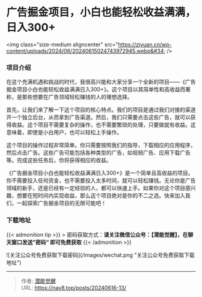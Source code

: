 # 广告掘金项目，小白也能轻松收益满满，日入300&#43;


&lt;img class=&#34;size-medium aligncenter&#34; src=&#34;https://ziyuan.cn/wp-content/uploads/2024/06/20240615024743972945.webp&#34;  /&gt;

###  项目介绍

在这个充满机遇和挑战的时代，我很高兴能和大家分享一个全新的项目——《广告掘金项目小白也能轻松收益满满日入300&#43;》。这个项目以其简单性和高收益而著称，是那些想要在广告领域轻松赚钱的人的理想选择。

首先，让我们来了解一下这个项目的核心特点。我们的项目是通过我们对接的渠道开一个独立后台，从而拿到广告渠道。然后，我们只需要点击这些广告，就可以获得收益。这个项目不需要复杂的操作，也不需要繁琐的处理，只要做就有收益。这意味着，即使是小白用户，也可以轻松上手操作。

这个项目的操作过程非常简单。你只需要按照我们的指导，下载相应的应用程序，然后点击广告。这些广告可能包括各种类型的广告，如视频广告、应用下载广告等。完成这些任务后，你将获得相应的收益。

《广告掘金项目小白也能轻松收益满满日入300&#43;》是一个简单且高收益的项目。你不需要投入任何资金，也不需要投入太多时间，就可以轻松赚钱。无论你是广告领域的新手，还是已经有一定经验的人，都可以快速上手。如果你对这个项目感兴趣，想要在短时间内实现收益，那么这个项目绝对是你的不二之选。快来加入我们，一起探索广告掘金项目的无限可能吧！


### 下载地址




{{&lt; admonition tip &gt;}}
&gt; 密码获取方式：**请关注微信公众号：【潜能觉醒】，在聊天窗口发送”密码“ 即可免费获取**
{{&lt; /admonition &gt;}}


![关注公众号免费获取下载密码](/images/wechat.png &#34;关注公众号免费获取下载地址&#34;)

---

> 作者: [潜能觉醒](https://nav8.top)  
> URL: https://nav8.top/posts/20240616-13/  

